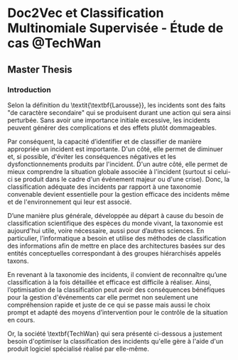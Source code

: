 # Doc2Vec et Classification Multinomiale Supervisée - Étude de cas @TechWan
## Master Thesis
### Introduction
Selon la définition du \textit{\textbf{Larousse}}, les incidents sont des faits "de caractère secondaire" qui se produisent durant une action qui sera ainsi perturbée.
Sans avoir une importance initiale excessive, les incidents peuvent générer des complications et des effets plutôt dommageables.

Par conséquent, la capacité d’identifier et de classifier de manière appropriée un incident est importante. D'un côté, elle permet de diminuer et, si possible, d'éviter les conséquences négatives et les dysfonctionnements produits par l'incident.
D'un autre côté, elle permet de mieux comprendre la situation globale associée à l'incident (surtout si celui-ci se produit dans le cadre d'un événement majeur ou d'une crise).
Donc, la classification adéquate des incidents par rapport à une taxonomie convenable devient essentielle pour la gestion efficace des incidents même et de l'environnement qui leur est associé.

D’une manière plus générale, développée au départ à cause du besoin de classification scientifique des espèces du monde vivant, la taxonomie est aujourd'hui utile, voire nécessaire, aussi pour d’autres sciences.
En particulier, l’informatique a besoin et utilise des méthodes de classification des informations afin de mettre en place des architectures basées sur des entités conceptuelles correspondant à des groupes hiérarchisés appelés taxons.

En revenant à la taxonomie des incidents, il convient de reconnaître qu’une classification à la fois détaillée et efficace est difficile à réaliser.
Ainsi, l’optimisation de la classification peut avoir des conséquences bénéfiques pour la gestion d'événements car elle permet non seulement une compréhension rapide et juste de ce qui se passe mais aussi le choix prompt et adapté des moyens d’intervention pour le contrôle de la situation en cours.

Or, la société \textbf{TechWan} qui sera présenté ci-dessous a justement besoin d'optimiser la classification des incidents qu'elle gère à l'aide d'un produit logiciel spécialisé réalisé par elle-même.
